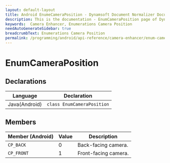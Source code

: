 ```yaml
---
layout: default-layout
title: Android EnumeCameraPosition - Dynamsoft Document Normalizer Documents
description: This is the documentation - EnumCameraPosition page of Dynamsoft Camera Enhancer.
keywords:  Camera Enhancer, Enumerations Camera Position
needAutoGenerateSidebar: true
breadcrumbText: Enumerations Camera Position
permalink: /programming/android/api-reference/camera-enhancer/enum-camera-position.html
---
```


# EnumCameraPosition

## Declarations

| Language | Declaration |
|----------|-------------|
| Java(Android) | `class EnumCameraPosition` |

## Members

| Member (Android) | Value | Description |
| ---------------- | ----- | ----------- |
| `CP_BACK` | 0 | Back-facing camera. |
| `CP_FRONT` | 1 | Front-facing camera. |
